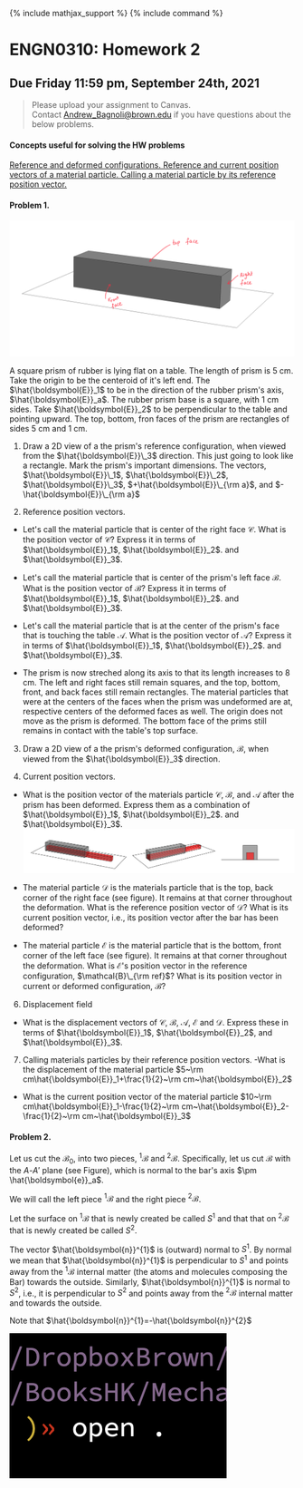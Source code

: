 {% include mathjax_support %}
{% include command %}



# ENGN0310: Homework 2
## Due Friday 11:59 pm, September 24th, 2021




> Please upload your assignment to Canvas.<br/>
> Contact Andrew_Bagnoli@brown.edu if you have questions about the below problems.   




#### Concepts useful for solving the HW problems

[Reference and deformed configurations. Reference and current position vectors of a material particle. Calling a  material particle by its reference position vector.](../CourseNotes/Bars/Bars2.md)


#### Problem 1. 
![](./RubberPrism.png)

A square prism of   rubber  is lying flat on a table. The length of prism is 5 cm. Take the origin to be the centeroid of it's left end. The $\hat{\boldsymbol{E}}_1$ to be in the direction of the rubber prism's axis, $\hat{\boldsymbol{E}}_a$. The rubber prism base is a square, with 1 cm sides. Take $\hat{\boldsymbol{E}}_2$ to be  perpendicular to the table and pointing upward.   The top, bottom, fron faces of the prism are rectangles of sides 5 cm and 1 cm.  

1. Draw a 2D view of a  the prism's reference configuration, when viewed from the $\hat{\boldsymbol{E}}\_3$ direction.  This just going to look like a rectangle. Mark the prism's important dimensions. The vectors, $\hat{\boldsymbol{E}}\_1$, $\hat{\boldsymbol{E}}\_2$, $\hat{\boldsymbol{E}}\_3$, $+\hat{\boldsymbol{E}}\_{\rm a}$, and $-\hat{\boldsymbol{E}}\_{\rm a}$

2. Reference position vectors.
  *  Let's call the material particle that is center of the right face $\mathcal{C}$. What is the position vector of $\mathcal{C}$? Express it in terms of $\hat{\boldsymbol{E}}_1$, $\hat{\boldsymbol{E}}_2$. and $\hat{\boldsymbol{E}}_3$.
  
  * Let's call the material particle that is center of the prism's left face $\mathcal{B}$. What is the position vector of $\mathcal{B}$? Express it in terms of $\hat{\boldsymbol{E}}_1$, $\hat{\boldsymbol{E}}_2$. and $\hat{\boldsymbol{E}}_3$.
  
  * Let's call the material particle that is  at the center of the prism's face that is touching the table $\mathcal{A}$. What is the position vector of $\mathcal{A}$? Express it in terms of $\hat{\boldsymbol{E}}_1$, $\hat{\boldsymbol{E}}_2$. and $\hat{\boldsymbol{E}}_3$.  

* The prism is now streched along its axis to that its length increases to 8 cm. The left and right faces still remain squares, and the top, bottom, front, and back faces still remain rectangles. The material particles that were at the centers of the faces when the prism was undeformed are at, respective centers of the deformed faces as well. The origin does not move as the prism is deformed. The bottom face of the prims still remains in contact with the table's top surface. 

3. Draw a 2D view of a  the prism's deformed configuration, $\mathcal{B}$, when viewed from the $\hat{\boldsymbol{E}}_3$ direction.

4. Current position vectors.   
 - What is the position vector of the materials particle $\mathcal{C}$, $\mathcal{B}$, and $\mathcal{A}$ after the prism has been deformed. Express them as a combination of $\hat{\boldsymbol{E}}_1$, $\hat{\boldsymbol{E}}_2$. and $\hat{\boldsymbol{E}}_3$.
![](2021-09-16-13-53-20.png)


 - The material particle $\mathcal{D}$ is the materials particle that is the top, back  corner of the right face (see figure). It remains at that corner throughout  the deformation. What is the reference position vector of  $\mathcal{D}$? What is its current position vector, i.e., its position vector after the bar has been deformed? 

 - The material particle $\mathcal{E}$ is the material particle that is the bottom, front  corner of the left face (see figure). It remains at that corner throughout  the deformation. What is $\mathcal{E}$'s  position vector in the reference configuration, $\mathcal{B}\_{\rm ref}$? What is its position vector in current or deformed configuration, $\mathcal{B}$? 


6. Displacement field
  - What is the displacement vectors of  $\mathcal{C}$, $\mathcal{B}$, $\mathcal{A}$, $\mathcal{E}$ and $\mathcal{D}$. Express these in terms of  $\hat{\boldsymbol{E}}_1$, $\hat{\boldsymbol{E}}_2$, and $\hat{\boldsymbol{E}}_3$.
  
7. Calling materials particles by their reference position vectors. 
 -What is the displacement of the material particle $5~\rm cm\hat{\boldsymbol{E}}_1+\frac{1}{2}~\rm cm~\hat{\boldsymbol{E}}_2$
 - What is the current position vector of the material particle $10~\rm cm\hat{\boldsymbol{E}}_1-\frac{1}{2}~\rm cm~\hat{\boldsymbol{E}}_2-\frac{1}{2}~\rm cm~\hat{\boldsymbol{E}}_3$

#### Problem 2. 



Let us cut the  $\mathcal{B}_0$, into two pieces, $^1\mathcal{B}$ and $^2\mathcal{B}$. Specifically, let us cut $\mathcal{B}$ with the $A$-$A'$ plane (see Figure), which is normal to the bar's axis $\pm \hat{\boldsymbol{e}}_a$.

We will call the  left piece $^1\mathcal{B}$ and the right piece  $^2\mathcal{B}$.

Let the  surface on $^1\mathcal{B}$ that is newly created be called $S^1$ and that that on  $^2\mathcal{B}$ that is newly created be called $S^2$. 

The vector $\hat{\boldsymbol{n}}^{1}$ is (outward) normal to $S^1$. By normal we mean that $\hat{\boldsymbol{n}}^{1}$ is perpendicular to $S^1$ and points away from the $^1\mathcal{B}$ internal matter (the atoms and molecules composing the Bar) towards the outside. Similarly, $\hat{\boldsymbol{n}}^{1}$ is normal to $S^2$, i.e., it is perpendicular to $S^2$ and points away from the $^2\mathcal{B}$ internal matter and towards the outside.

Note that $\hat{\boldsymbol{n}}^{1}=-\hat{\boldsymbol{n}}^{2}$ 

![](2021-09-17-15-40-39.png)
